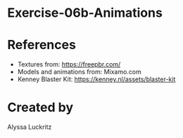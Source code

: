 # Exercise-06b-Animations

# References

* Textures from: https://freepbr.com/
* Models and animations from: Mixamo.com
* Kenney Blaster Kit: https://kenney.nl/assets/blaster-kit

# Created by 
Alyssa Luckritz
